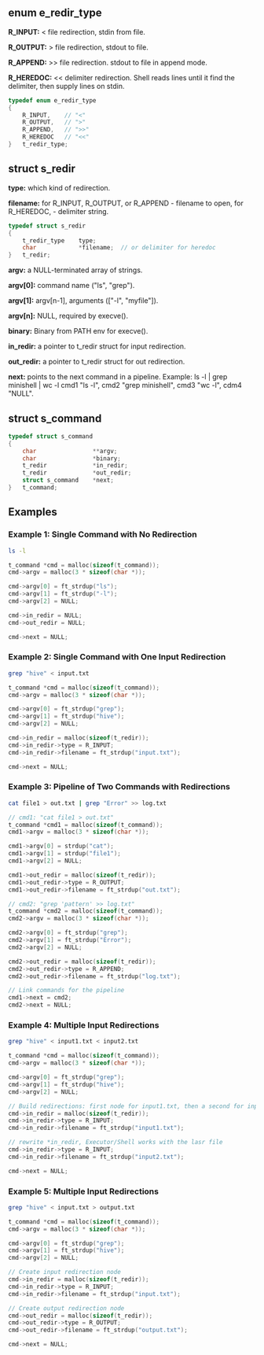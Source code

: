 ## enum e_redir_type

__R_INPUT:__	< file redirection, stdin from file.

__R_OUTPUT:__	> file redirection, stdout to file.

__R_APPEND:__	>> file redirection. stdout to file in append mode.

__R_HEREDOC:__	<< delimiter redirection. Shell reads lines until it find the delimiter, then supply lines on stdin.

```c
typedef enum e_redir_type
{
	R_INPUT,	// "<"
	R_OUTPUT,	// ">"
	R_APPEND,	// ">>"
	R_HEREDOC	// "<<"
}	t_redir_type;
```

## struct s_redir

__type:__ which kind of redirection.

__filename:__ for R_INPUT, R_OUTPUT, or R_APPEND - filename to open, for R_HEREDOC, - delimiter string.

```c
typedef struct s_redir
{
	t_redir_type	type;
	char			*filename;	// or delimiter for heredoc
}	t_redir;
```

__argv:__		a NULL-terminated array of strings.

__argv[0]:__	command name ("ls", "grep").

__argv[1]:__	argv[n-1], arguments (["-l", "myfile"]).

__argv[n]:__	NULL, required by execve().

__binary:__		Binary from PATH env for execve().

__in_redir:__	a pointer to t_redir struct for input redirection.

__out_redir:__	a pointer to t_redir struct for out redirection.

__next:__		points to the next command in a pipeline.
				Example: ls -l | grep minishell | wc -l
				cmd1 "ls -l", cmd2 "grep minishell", cmd3 "wc -l", cdm4 "NULL".

## struct s_command
```c
typedef struct s_command
{
	char				**argv;
	char				*binary;
	t_redir				*in_redir;
	t_redir				*out_redir;
	struct s_command	*next;
}	t_command;
```
## Examples

### Example 1: Single Command with No Redirection
```bash
ls -l
```
```c
t_command *cmd = malloc(sizeof(t_command));
cmd->argv = malloc(3 * sizeof(char *));

cmd->argv[0] = ft_strdup("ls");
cmd->argv[1] = ft_strdup("-l");
cmd->argv[2] = NULL;

cmd->in_redir = NULL;
cmd->out_redir = NULL;

cmd->next = NULL;
```
### Example 2: Single Command with One Input Redirection
```bash
grep "hive" < input.txt
```
```c
t_command *cmd = malloc(sizeof(t_command));
cmd->argv = malloc(3 * sizeof(char *));

cmd->argv[0] = ft_strdup("grep");
cmd->argv[1] = ft_strdup("hive");
cmd->argv[2] = NULL;

cmd->in_redir = malloc(sizeof(t_redir));
cmd->in_redir->type = R_INPUT;
cmd->in_redir->filename = ft_strdup("input.txt");

cmd->next = NULL;
```
### Example 3: Pipeline of Two Commands with Redirections
```bash
cat file1 > out.txt | grep "Error" >> log.txt
```
```c
// cmd1: "cat file1 > out.txt"
t_command *cmd1 = malloc(sizeof(t_command));
cmd1->argv = malloc(3 * sizeof(char *));

cmd1->argv[0] = strdup("cat");
cmd1->argv[1] = strdup("file1");
cmd1->argv[2] = NULL;

cmd1->out_redir = malloc(sizeof(t_redir));
cmd1->out_redir->type = R_OUTPUT;
cmd1->out_redir->filename = ft_strdup("out.txt");

// cmd2: "grep 'pattern' >> log.txt"
t_command *cmd2 = malloc(sizeof(t_command));
cmd2->argv = malloc(3 * sizeof(char *));

cmd2->argv[0] = ft_strdup("grep");
cmd2->argv[1] = ft_strdup("Error");
cmd2->argv[2] = NULL;

cmd2->out_redir = malloc(sizeof(t_redir));
cmd2->out_redir->type = R_APPEND;
cmd2->out_redir->filename = ft_strdup("log.txt");

// Link commands for the pipeline
cmd1->next = cmd2;
cmd2->next = NULL;
```
### Example 4: Multiple Input Redirections
```bash
grep "hive" < input1.txt < input2.txt
```
```c
t_command *cmd = malloc(sizeof(t_command));
cmd->argv = malloc(3 * sizeof(char *));

cmd->argv[0] = ft_strdup("grep");
cmd->argv[1] = ft_strdup("hive");
cmd->argv[2] = NULL;

// Build redirections: first node for input1.txt, then a second for input2.txt.
cmd->in_redir = malloc(sizeof(t_redir));
cmd->in_redir->type = R_INPUT;
cmd->in_redir->filename = ft_strdup("input1.txt");

// rewrite *in_redir, Executor/Shell works with the lasr file
cmd->in_redir->type = R_INPUT;
cmd->in_redir->filename = ft_strdup("input2.txt");

cmd->next = NULL;
```
### Example 5: Multiple Input Redirections
```bash
grep "hive" < input.txt > output.txt
```
```c
t_command *cmd = malloc(sizeof(t_command));
cmd->argv = malloc(3 * sizeof(char *));

cmd->argv[0] = ft_strdup("grep");
cmd->argv[1] = ft_strdup("hive");
cmd->argv[2] = NULL;

// Create input redirection node
cmd->in_redir = malloc(sizeof(t_redir));
cmd->in_redir->type = R_INPUT;
cmd->in_redir->filename = ft_strdup("input.txt");

// Create output redirection node
cmd->out_redir = malloc(sizeof(t_redir));
cmd->out_redir->type = R_OUTPUT;
cmd->out_redir->filename = ft_strdup("output.txt");

cmd->next = NULL;
```
